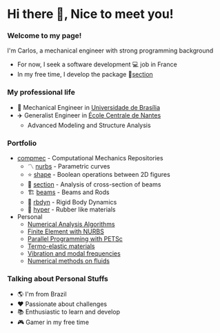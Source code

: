 # Hi there 👋, Nice to meet you!

### Welcome to my page!

I'm Carlos, a mechanical engineer with strong programming background

* For now, I seek a software development :computer: job in France
* In my free time, I develop the package :triangular_ruler:[section](https://github.com/compmec/section) 

### My professional life

- 🚗 Mechanical Engineer in [Universidade de Brasília][UnB]
- ✈️ Generalist Engineer in [École Centrale de Nantes][ECN]
    - Advanced Modeling and Structure Analysis

### Portfolio

- [compmec][compmec] - Computational Mechanics Repositories
    - 〽️ [nurbs](https://github.com/compmec/nurbs) - Parametric curves
    - ⭐ [shape](https://github.com/compmec/shape) - Boolean operations between 2D figures
    - 📐 [section](https://github.com/compmec/section) - Analysis of cross-section of beams
    - 🏗️ [beams](https://github.com/compmec/beams) - Beams and Rods
    - 💫 [rbdyn](https://github.com/compmec/rbdyn) - Rigid Body Dynamics
    - 🧽 [hyper](https://github.com/compmec/hyper) - Rubber like materials
- Personal 
    - [Numerical Analysis Algorithms](https://github.com/carlos-adir/NumericalMethods)
    - [Finite Element with NURBS](https://github.com/carlos-adir/FEM-NURBS)
    - [Parallel Programming with PETSc](https://github.com/carlos-adir/ProjetoDeGraduacao)
    - [Termo-elastic materials](https://github.com/carlos-adir/Multi-Physics)
    - [Vibration and modal frequencies](https://github.com/carlos-adir/vibration)
    - [Numerical methods on fluids](https://github.com/carlos-adir/https://github.com/carlos-adir/NumMathFluids)

### Talking about Personal Stuffs

- 🌎 I'm from Brazil
- ❤️ Passionate about challenges
- 📚 Enthusiastic to learn and develop
- 🎮 Gamer in my free time





<!--
**carlos-adir/carlos-adir** is a ✨ _special_ ✨ repository because its `README.md` (this file) appears on your GitHub profile.

Here are some ideas to get you started:

- 🔭 I’m currently a Double Degree Student
- 🌱 I’m currently learning ...
- 👯 I’m looking to collaborate on ...
- 🤔 I’m looking for help with ...
- 💬 Ask me about ...
- 📫 How to reach me: ...
- 😄 Pronouns: ...
- ⚡ Fun fact: ...
-->

[compmec]: https://github.com/compmec
[UnB]: https://international.unb.br/
[ECN]: https://www.ec-nantes.fr/english-version

